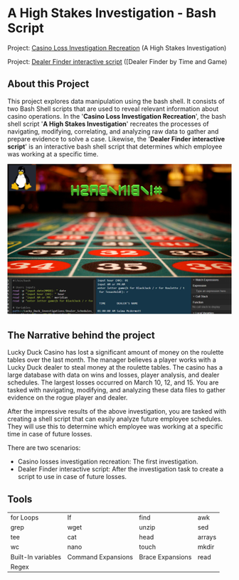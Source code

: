 # A High Stakes Investigation - Bash Script

Project: [Casino Loss Investigation Recreation](/Casino%20Loss%20Investigation%20Recreation.md) (A High Stakes Investigation)

Project: [Dealer Finder interactive script](/Dealer%20Finder%20interactive%20script.md) ([Dealer Finder by Time and Game)


## About this Project

This project explores data manipulation using the bash shell. It consists of two Bash Shell scripts that are used to reveal relevant information about casino operations. In the '**Casino Loss Investigation Recreation**', the bash shell script '**A High Stakes Investigation**' recreates the processes of navigating, modifying, correlating, and analyzing raw data to gather and prepare evidence to solve a case. Likewise, the '**Dealer Finder interactive script**' is an interactive bash shell script that determines which employee was working at a specific time.

![1](Images/Portada.png)

## The Narrative behind the project

Lucky Duck Casino has lost a significant amount of money on the roulette tables over the last month. The manager believes a player works with a Lucky Duck dealer to steal money at the roulette tables. The casino has a large database with data on wins and losses, player analysis, and dealer schedules. The largest losses occurred on March 10, 12, and 15. You are tasked with navigating, modifying, and analyzing these data files to gather evidence on the rogue player and dealer.

After the impressive results of the above investigation, you are tasked with creating a shell script that can easily analyze future employee schedules. They will use this to determine which employee was working at a specific time in case of future losses.

There are two scenarios:
- Casino losses investigation recreation: The first investigation.
- Dealer Finder interactive script: After the investigation task to create a script to use in case of future losses.

## Tools

|||||
|---|---|---|---|
| for Loops | If | find | awk |
| grep | wget | unzip | sed |
| tee | cat | head | arrays |
| wc | nano | touch | mkdir |
| Built-In variables | Command Expansions | Brace Expansions | read |
| Regex | 









